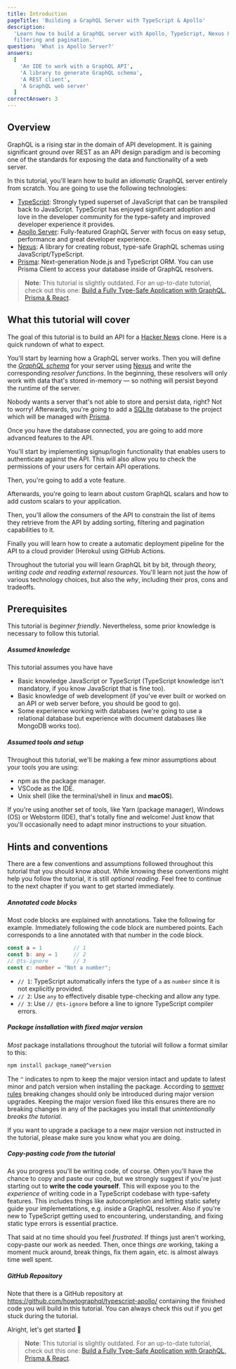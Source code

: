 ```yaml
---
title: Introduction
pageTitle: 'Building a GraphQL Server with TypeScript & Apollo'
description:
  'Learn how to build a GraphQL server with Apollo, TypeScript, Nexus & Prisma and best practices for authentication,
  filtering and pagination.'
question: 'What is Apollo Server?'
answers:
  [
    'An IDE to work with a GraphQL API',
    'A library to generate GraphQL schema',
    'A REST client',
    'A GraphQL web server'
  ]
correctAnswer: 3
---
```


## Overview

GraphQL is a rising star in the domain of API development. It is gaining significant ground over REST as an API design paradigm and is becoming one of the
standards for exposing the data and functionality of a web server.

In this tutorial, you'll learn how to build an _idiomatic_ GraphQL server entirely from scratch. You are going to use
the following technologies:

- [TypeScript](https://www.typescriptlang.org/): Strongly typed superset of JavaScript that can be transpiled back to JavaScript.  TypeScript has enjoyed significant adoption and love in the developer community for the type-safety and improved developer experience it provides. 
- [Apollo Server](https://github.com/apollographql/apollo-server/tree/main/packages/apollo-server): Fully-featured GraphQL Server with focus on easy setup, performance and great developer experience.
- [Nexus](https://github.com/graphql-nexus/nexus): A library for creating robust, type-safe GraphQL schemas using JavaScript/TypeScript. 
- [Prisma](https://www.prisma.io/): Next-generation Node.js and TypeScript ORM. You can use Prisma Client to access your database inside of
  GraphQL resolvers.

> **Note**: This tutorial is slightly outdated. For an up-to-date tutorial, check out this one: [Build a Fully Type-Safe Application with GraphQL, Prisma & React](https://www.prisma.io/blog/series/e2e-typesafety-graphql-react-yiw81oBkun).

## What this tutorial will cover

The goal of this tutorial is to build an API for a [Hacker News](https://news.ycombinator.com/) clone. Here is a quick
rundown of what to expect.

You'll start by learning how a GraphQL server works. Then you will define the
[_GraphQL schema_](https://www.prisma.io/blog/graphql-server-basics-the-schema-ac5e2950214e) for your server using [Nexus](https://github.com/graphql-nexus/nexus) and write the
corresponding _resolver functions_. In the beginning, these resolvers will only work with data that's stored in-memory —
so nothing will persist beyond the runtime of the server.

Nobody wants a server that's not able to store and persist data, right? Not to worry! Afterwards, you're going to add a
[SQLite](http://sqlite.org/) database to the project which will be managed with [Prisma](https://www.prisma.io/).

Once you have the database connected, you are going to add more advanced features to the API.

You'll start by implementing signup/login functionality that enables users to authenticate against the API. This will also allow you to check the permissions of your users for certain API operations.

Then, you're going to add a vote feature. 

Afterwards, you're going to learn about custom GraphQL scalars and how to add custom scalars to your application. 

Then, you'll allow the consumers of the API to constrain the list of items they retrieve from the API by adding sorting, filtering and pagination capabilities to it.

Finally you will learn how to create a automatic deployment pipeline for the API to a cloud provider (Heroku) using GitHub Actions.

Throughout the tutorial you will learn GraphQL bit by bit, through _theory, writing code and reading external resources_. You'll learn not just the _how_ of various technology choices, but also the _why_, including their pros, cons and tradeoffs. 


## Prerequisites

This tutorial is _beginner friendly_. Nevertheless, some prior knowledge is necessary to follow this tutorial. 

##### Assumed knowledge

This tutorial assumes you have have

- Basic knowledge JavaScript or TypeScript (TypeScript knowledge isn't mandatory, if you know JavaScript that is fine too).
- Basic knowledge of web development (if you've ever built or worked on an API or web server before, you should be good to go).
- Some experience working with databases (we're going to use a relational database but experience with document databases like MongoDB works too). 


##### Assumed tools and setup

Throughout this tutorial, we'll be making a few minor assumptions about your tools you are using: 

- npm as the package manager.
- VSCode as the IDE. 
- Unix shell (like the terminal/shell in linux and **macOS**).

If you're using another set of tools, like Yarn (package manager), Windows (OS) or Webstorm (IDE), that's totally fine and welcome! Just know that you'll occasionally need to adapt minor instructions to your situation.


## Hints and conventions

There are a few conventions and assumptions followed throughout this tutorial that you should know about. While knowing these conventions might help you follow the tutorial, it is still _optional reading_. Feel free to continue to the next chapter if you want to get started immediately. 


##### Annotated code blocks

Most code blocks are explained with annotations. Take the following for example. Immediately following the code block are numbered points. Each corresponds to a line annotated with that number in the code block.

```typescript
const a = 1          // 1
const b: any = 1     // 2
// @ts-ignore        // 3
const c: number = "Not a number";
```
- `// 1`: TypeScript automatically infers the type of `a` as `number` since it is not explicitly provided. 
- `// 2`: Use `any` to effectively disable type-checking and allow any type. 
- `// 3`: Use `// @ts-ignore` before a line to ignore TypeScript compiler errors. 



##### Package installation with fixed major version

_Most_ package installations throughout the tutorial will follow a format similar to this:

```bash
npm install package_name@^version 
```

The `^` indicates to npm to keep the major version intact and update to latest minor and patch version when installing the package. According to [semver rules](https://semver.org/) breaking changes should only be introduced during major version upgrades. Keeping the major version fixed like this ensures there are no breaking changes in any of the packages you install that _unintentionally breaks the tutorial_. 

If you want to upgrade a package to a new major version not instructed in the tutorial, please make sure you know what you are doing. 



##### Copy-pasting code from the tutorial

As you progress you'll be writing code, of course. Often you'll have the chance to copy and paste our code, but we strongly suggest if you're just starting out to **write the code yourself**. This will expose you to the _experience_ of writing code in a TypeScript codebase with type-safety features. This includes things like autocompletion and letting static safety guide your implementations, e.g. inside a GraphQL resolver. Also if you're new to TypeScript getting used to encountering, understanding, and fixing static type errors is essential practice. 

That said at no time should you feel _frustrated_. If things just aren't working, copy-paste our work as needed. Then, once things _are_ working, taking a moment muck around, break things, fix them again, etc. is almost always time well spent.


##### GitHub Repository

Note that there is a GitHub repository at https://github.com/howtographql/typescript-apollo/ containing the finished code you will build in this tutorial. You can always check this out if you get stuck during the tutorial.


Alright, let's get started 🚀

> **Note**: This tutorial is slightly outdated. For an up-to-date tutorial, check out this one: [Build a Fully Type-Safe Application with GraphQL, Prisma & React](https://www.prisma.io/blog/series/e2e-typesafety-graphql-react-yiw81oBkun).
